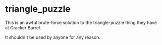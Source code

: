 triangle_puzzle
===============

This is an awful brute-force solution to the triangle-puzzle thing they have at Cracker Barrel. 

It shouldn't be used by anyone for any reason.